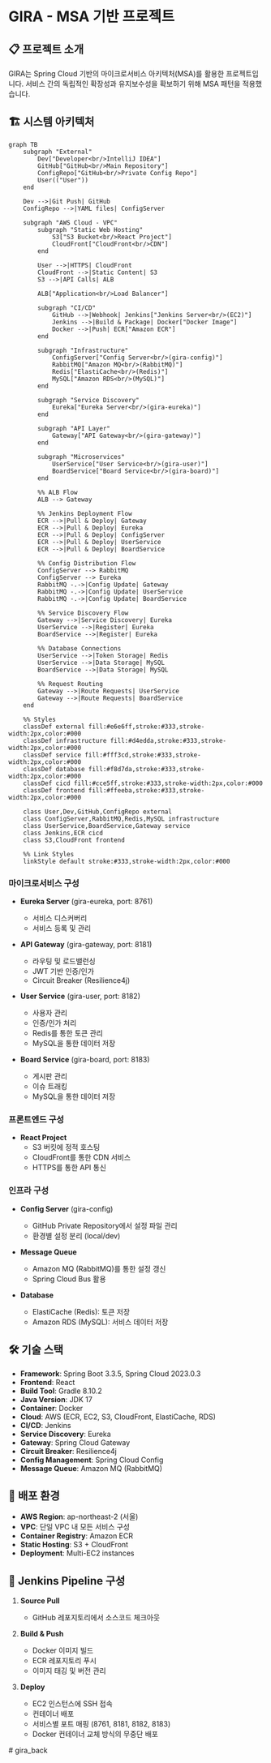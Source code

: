 # GIRA - MSA 기반 프로젝트

## 📋 프로젝트 소개
GIRA는 Spring Cloud 기반의 마이크로서비스 아키텍처(MSA)를 활용한 프로젝트입니다. 서비스 간의 독립적인 확장성과 유지보수성을 확보하기 위해 MSA 패턴을 적용했습니다.

## 🏗️ 시스템 아키텍처
```mermaid
graph TB
    subgraph "External"
        Dev["Developer<br/>IntelliJ IDEA"]
        GitHub["GitHub<br/>Main Repository"]
        ConfigRepo["GitHub<br/>Private Config Repo"]
        User(("User"))
    end

    Dev -->|Git Push| GitHub
    ConfigRepo -->|YAML files| ConfigServer
    
    subgraph "AWS Cloud - VPC"
        subgraph "Static Web Hosting"
            S3["S3 Bucket<br/>React Project"]
            CloudFront["CloudFront<br/>CDN"]
        end
        
        User -->|HTTPS| CloudFront
        CloudFront -->|Static Content| S3
        S3 -->|API Calls| ALB
        
        ALB["Application<br/>Load Balancer"]
        
        subgraph "CI/CD"
            GitHub -->|Webhook| Jenkins["Jenkins Server<br/>(EC2)"]
            Jenkins -->|Build & Package| Docker["Docker Image"]
            Docker -->|Push| ECR["Amazon ECR"]
        end
        
        subgraph "Infrastructure"
            ConfigServer["Config Server<br/>(gira-config)"]
            RabbitMQ["Amazon MQ<br/>(RabbitMQ)"]
            Redis["ElastiCache<br/>(Redis)"]
            MySQL["Amazon RDS<br/>(MySQL)"]
        end
        
        subgraph "Service Discovery"
            Eureka["Eureka Server<br/>(gira-eureka)"]
        end
        
        subgraph "API Layer"
            Gateway["API Gateway<br/>(gira-gateway)"]
        end
        
        subgraph "Microservices"
            UserService["User Service<br/>(gira-user)"]
            BoardService["Board Service<br/>(gira-board)"]
        end
        
        %% ALB Flow
        ALB --> Gateway
        
        %% Jenkins Deployment Flow
        ECR -->|Pull & Deploy| Gateway
        ECR -->|Pull & Deploy| Eureka
        ECR -->|Pull & Deploy| ConfigServer
        ECR -->|Pull & Deploy| UserService
        ECR -->|Pull & Deploy| BoardService
        
        %% Config Distribution Flow
        ConfigServer --> RabbitMQ
        ConfigServer --> Eureka
        RabbitMQ -.->|Config Update| Gateway
        RabbitMQ -.->|Config Update| UserService
        RabbitMQ -.->|Config Update| BoardService
        
        %% Service Discovery Flow
        Gateway -->|Service Discovery| Eureka
        UserService -->|Register| Eureka
        BoardService -->|Register| Eureka
        
        %% Database Connections
        UserService -->|Token Storage| Redis
        UserService -->|Data Storage| MySQL
        BoardService -->|Data Storage| MySQL
        
        %% Request Routing
        Gateway -->|Route Requests| UserService
        Gateway -->|Route Requests| BoardService
    end
    
    %% Styles
    classDef external fill:#e6e6ff,stroke:#333,stroke-width:2px,color:#000
    classDef infrastructure fill:#d4edda,stroke:#333,stroke-width:2px,color:#000
    classDef service fill:#fff3cd,stroke:#333,stroke-width:2px,color:#000
    classDef database fill:#f8d7da,stroke:#333,stroke-width:2px,color:#000
    classDef cicd fill:#cce5ff,stroke:#333,stroke-width:2px,color:#000
    classDef frontend fill:#ffeeba,stroke:#333,stroke-width:2px,color:#000
    
    class User,Dev,GitHub,ConfigRepo external
    class ConfigServer,RabbitMQ,Redis,MySQL infrastructure
    class UserService,BoardService,Gateway service
    class Jenkins,ECR cicd
    class S3,CloudFront frontend
    
    %% Link Styles
    linkStyle default stroke:#333,stroke-width:2px,color:#000
```

### 마이크로서비스 구성
- **Eureka Server** (gira-eureka, port: 8761)
  - 서비스 디스커버리
  - 서비스 등록 및 관리
  
- **API Gateway** (gira-gateway, port: 8181)
  - 라우팅 및 로드밸런싱
  - JWT 기반 인증/인가
  - Circuit Breaker (Resilience4j)
  
- **User Service** (gira-user, port: 8182)
  - 사용자 관리
  - 인증/인가 처리
  - Redis를 통한 토큰 관리
  - MySQL을 통한 데이터 저장
  
- **Board Service** (gira-board, port: 8183)
  - 게시판 관리
  - 이슈 트래킹
  - MySQL을 통한 데이터 저장

### 프론트엔드 구성
- **React Project**
  - S3 버킷에 정적 호스팅
  - CloudFront를 통한 CDN 서비스
  - HTTPS를 통한 API 통신

### 인프라 구성
- **Config Server** (gira-config)
  - GitHub Private Repository에서 설정 파일 관리
  - 환경별 설정 분리 (local/dev)
  
- **Message Queue**
  - Amazon MQ (RabbitMQ)를 통한 설정 갱신
  - Spring Cloud Bus 활용

- **Database**
  - ElastiCache (Redis): 토큰 저장
  - Amazon RDS (MySQL): 서비스 데이터 저장

## 🛠️ 기술 스택
- **Framework**: Spring Boot 3.3.5, Spring Cloud 2023.0.3
- **Frontend**: React
- **Build Tool**: Gradle 8.10.2
- **Java Version**: JDK 17
- **Container**: Docker
- **Cloud**: AWS (ECR, EC2, S3, CloudFront, ElastiCache, RDS)
- **CI/CD**: Jenkins
- **Service Discovery**: Eureka
- **Gateway**: Spring Cloud Gateway
- **Circuit Breaker**: Resilience4j
- **Config Management**: Spring Cloud Config
- **Message Queue**: Amazon MQ (RabbitMQ)

## 🚀 배포 환경
- **AWS Region**: ap-northeast-2 (서울)
- **VPC**: 단일 VPC 내 모든 서비스 구성
- **Container Registry**: Amazon ECR
- **Static Hosting**: S3 + CloudFront
- **Deployment**: Multi-EC2 instances

## 📝 Jenkins Pipeline 구성
1. **Source Pull**
   - GitHub 레포지토리에서 소스코드 체크아웃

2. **Build & Push**
   - Docker 이미지 빌드
   - ECR 레포지토리 푸시
   - 이미지 태깅 및 버전 관리

3. **Deploy**
   - EC2 인스턴스에 SSH 접속
   - 컨테이너 배포
   - 서비스별 포트 매핑 (8761, 8181, 8182, 8183)
   - Docker 컨테이너 교체 방식의 무중단 배포

#   g i r a _ b a c k  
 